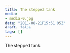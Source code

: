 ```yaml
---
title: The stepped tank.
media:
- media-0.jpg
date: "2011-08-21T15:51:05Z"
draft: false
tags: []
---
```

The stepped tank.
